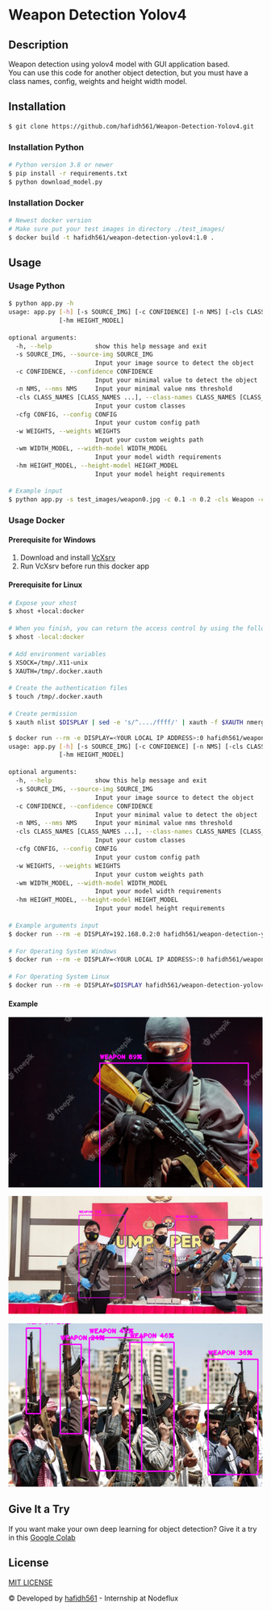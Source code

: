 # Weapon Detection Yolov4

## Description

Weapon detection using yolov4 model with GUI application based. \
You can use this code for another object detection, but you must have a class names, config, weights and height width model.

## Installation

```bash
$ git clone https://github.com/hafidh561/Weapon-Detection-Yolov4.git
```

### Installation Python

```bash
# Python version 3.8 or newer
$ pip install -r requirements.txt
$ python download_model.py
```

### Installation Docker

```bash
# Newest docker version
# Make sure put your test images in directory ./test_images/
$ docker build -t hafidh561/weapon-detection-yolov4:1.0 .
```

## Usage

### Usage Python

```bash
$ python app.py -h
usage: app.py [-h] [-s SOURCE_IMG] [-c CONFIDENCE] [-n NMS] [-cls CLASS_NAMES [CLASS_NAMES ...]] [-cfg CONFIG] [-w WEIGHTS] [-wm WIDTH_MODEL]
              [-hm HEIGHT_MODEL]

optional arguments:
  -h, --help            show this help message and exit
  -s SOURCE_IMG, --source-img SOURCE_IMG
                        Input your image source to detect the object
  -c CONFIDENCE, --confidence CONFIDENCE
                        Input your minimal value to detect the object
  -n NMS, --nms NMS     Input your minimal value nms threshold
  -cls CLASS_NAMES [CLASS_NAMES ...], --class-names CLASS_NAMES [CLASS_NAMES ...]
                        Input your custom classes
  -cfg CONFIG, --config CONFIG
                        Input your custom config path
  -w WEIGHTS, --weights WEIGHTS
                        Input your custom weights path
  -wm WIDTH_MODEL, --width-model WIDTH_MODEL
                        Input your model width requirements
  -hm HEIGHT_MODEL, --height-model HEIGHT_MODEL
                        Input your model height requirements

# Example input
$ python app.py -s test_images/weapon0.jpg -c 0.1 -n 0.2 -cls Weapon -cfg yolov4-custom.cfg -w yolov4-custom_last.weights -wm 416 -hm 416
```

### Usage Docker

#### Prerequisite for Windows

1. Download and install [VcXsrv](https://sourceforge.net/projects/vcxsrv/)
2. Run VcXsrv before run this docker app

#### Prerequisite for Linux

```bash
# Expose your xhost
$ xhost +local:docker

# When you finish, you can return the access control by using the following
$ xhost -local:docker

# Add environment variables
$ XSOCK=/tmp/.X11-unix
$ XAUTH=/tmp/.docker.xauth

# Create the authentication files
$ touch /tmp/.docker.xauth

# Create permission
$ xauth nlist $DISPLAY | sed -e 's/^..../ffff/' | xauth -f $XAUTH nmerge -
```

```bash
$ docker run --rm -e DISPLAY=<YOUR LOCAL IP ADDRESS>:0 hafidh561/weapon-detection-yolov4:1.0 -h
usage: app.py [-h] [-s SOURCE_IMG] [-c CONFIDENCE] [-n NMS] [-cls CLASS_NAMES [CLASS_NAMES ...]] [-cfg CONFIG] [-w WEIGHTS] [-wm WIDTH_MODEL]
              [-hm HEIGHT_MODEL]

optional arguments:
  -h, --help            show this help message and exit
  -s SOURCE_IMG, --source-img SOURCE_IMG
                        Input your image source to detect the object
  -c CONFIDENCE, --confidence CONFIDENCE
                        Input your minimal value to detect the object
  -n NMS, --nms NMS     Input your minimal value nms threshold
  -cls CLASS_NAMES [CLASS_NAMES ...], --class-names CLASS_NAMES [CLASS_NAMES ...]
                        Input your custom classes
  -cfg CONFIG, --config CONFIG
                        Input your custom config path
  -w WEIGHTS, --weights WEIGHTS
                        Input your custom weights path
  -wm WIDTH_MODEL, --width-model WIDTH_MODEL
                        Input your model width requirements
  -hm HEIGHT_MODEL, --height-model HEIGHT_MODEL
                        Input your model height requirements

# Example arguments input
$ docker run --rm -e DISPLAY=192.168.0.2:0 hafidh561/weapon-detection-yolov4:1.0 -s test_images/weapon0.jpg -c 0.1 -n 0.2 -cls Weapon -cfg yolov4-custom.cfg -w yolov4-custom_last.weights -wm 416 -hm 416

# For Operating System Windows
$ docker run --rm -e DISPLAY=<YOUR LOCAL IP ADDRESS>:0 hafidh561/weapon-detection-yolov4:1.0

# For Operating System Linux
$ docker run --rm -e DISPLAY=$DISPLAY hafidh561/weapon-detection-yolov4:1.0
```

#### Example

![result0](./screenshots/result0.png)

![result1](./screenshots/result1.png)

![result2](./screenshots/result2.png)

## Give It a Try

If you want make your own deep learning for object detection? Give it a try in this [Google Colab](https://colab.research.google.com/github/hafidh561/Weapon-Detection-Yolov4/blob/main/jupyter_notebook/train_model.ipynb)

## License

[MIT LICENSE](./LICENSE)

© Developed by [hafidh561](https://github.com/hafidh561) - Internship at Nodeflux
